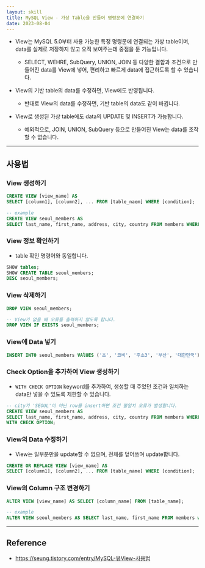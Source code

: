 ```yaml
---
layout: skill
title: MySQL View - 가상 Table을 만들어 명령문에 연결하기
date: 2023-08-04
---
```





- View는 MySQL 5.0부터 사용 가능한 특정 명령문에 연결되는 가상 table이며, data를 실제로 저장하지 않고 오직 보여주는데 중점을 둔 기능입니다.
    - SELECT, WEHRE, SubQuery, UNION, JOIN 등 다양한 결합과 조건으로 만들어진 data를 View에 넣어, 편리하고 빠르게 data에 접근하도록 할 수 있습니다.

- View의 기반 table의 data를 수정하면, View에도 반영됩니다.
    - 반대로 View의 data를 수정하면, 기반 table의 data도 같이 바뀝니다.

- View로 생성된 가상 table에도 data의 UPDATE 및 INSERT가 가능합니다.
    - 예외적으로, JOIN, UNION, SubQuery 등으로 만들어진 View는 data를 조작할 수 없습니다.




---




## 사용법


### View 생성하기

```sql
CREATE VIEW [view_name] AS
SELECT [column1], [column2], ... FROM [table_naem] WHERE [condition];

-- example
CREATE VIEW seoul_members AS
SELECT last_name, first_name, address, city, country FROM members WHERE city = 'SEOUL';
```


### View 정보 확인하기

- table 확인 명령어와 동일합니다.

```sql
SHOW tables;
SHOW CREATE TABLE seoul_members;
DESC seoul_members;
```


### View 삭제하기

```sql
DROP VIEW seoul_members;

-- View가 없을 때 오류를 출력하지 않도록 합니다.
DROP VIEW IF EXISTS seoul_members;
```


### View에 Data 넣기

```sql
INSERT INTO seoul_members VAlUES ('초', '코비', '주소3', '부산', '대한민국');
```


### Check Option을 추가하여 View 생성하기

- `WITH CHECK OPTION` keyword를 추가하여, 생성할 때 주었던 조건과 일치하는 data만 넣을 수 있도록 제한할 수 있습니다.
    
```sql
-- city가 'SEOUL'이 아닌 row를 insert하면 조건 불일치 오류가 발생합니다.
CREATE VIEW seoul_members AS
SELECT last_name, first_name, address, city, country FROM members WHERE city = 'SEOUL'
WITH CHECK OPTION;
```


### View의 Data 수정하기

- View는 일부분만을 update할 수 없으며, 전체를 덮어쓰며 update합니다.

```sql
CREATE OR REPLACE VIEW [view_name] AS
SELECT [column1], [column2], ... FROM [table_name] WHERE [condition];
```


### View의 Column 구조 변경하기

```sql
ALTER VIEW [view_name] AS SELECT [column_name] FROM [table_name];

-- example
ALTER VIEW seoul_members AS SELECT last_name, first_name FROM members where city = 'SEOUL';
```




---




## Reference

- <https://seung.tistory.com/entry/MySQL-뷰View-사용법>